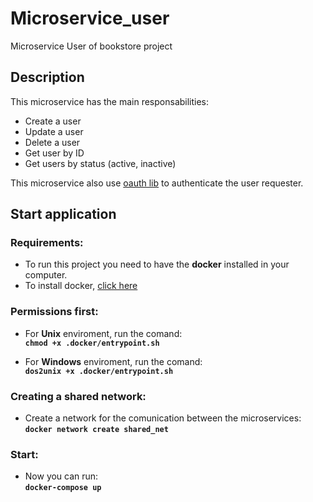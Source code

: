 # Microservice_user  
Microservice User of bookstore project  
  
## Description

This microservice has the main responsabilities:  
  
* Create a user
* Update a user
* Delete a user 
* Get user by ID
* Get users by status (active, inactive)

This microservice also use [oauth lib](github.com/diegoclair/bookstore_oauth-go/oauth) to authenticate the user requester.</b></b> 

## Start application
### Requirements:
* To run this project you need to have the <b>docker</b> installed in your computer.  
* To install docker, [click here](https://docs.docker.com/get-docker/)

### Permissions first:  

* For <b>Unix</b> enviroment, run the comand:  
<b>```chmod +x .docker/entrypoint.sh```</b>  

* For <b>Windows</b> enviroment, run the comand:   
<b>```dos2unix +x .docker/entrypoint.sh```</b>  
  
### Creating a shared network:
* Create a network for the comunication between the microservices:  
<b>```docker network create shared_net``` </b>  

### Start:
* Now you can run:  <br>
<b>```docker-compose up```</b>
<br><br>
